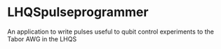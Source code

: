 # LHQSpulseprogrammer
An application to write pulses useful to qubit control experiments to the Tabor AWG in the LHQS

